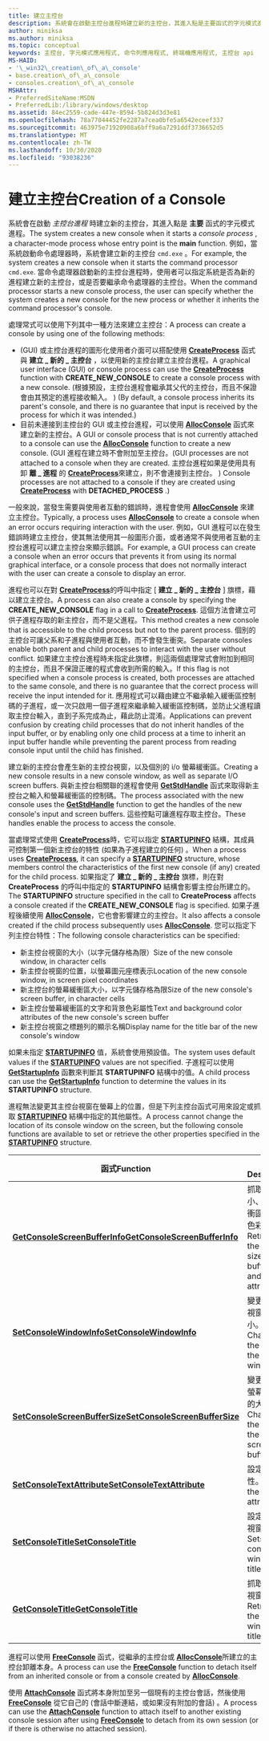 ```yaml
---
title: 建立主控台
description: 系統會在啟動主控台進程時建立新的主控台，其進入點是主要函式的字元模式進程。
author: miniksa
ms.author: miniksa
ms.topic: conceptual
keywords: 主控台, 字元模式應用程式, 命令列應用程式, 終端機應用程式, 主控台 api
MS-HAID:
- '\_win32\_creation\_of\_a\_console'
- base.creation\_of\_a\_console
- consoles.creation\_of\_a\_console
MSHAttr:
- PreferredSiteName:MSDN
- PreferredLib:/library/windows/desktop
ms.assetid: 84ec2559-cade-447e-8594-5b824d3d3e81
ms.openlocfilehash: 78a77044452fe2287a7cea0bfe5a6542eceef337
ms.sourcegitcommit: 463975e71920908a6bff9a6a7291ddf3736652d5
ms.translationtype: MT
ms.contentlocale: zh-TW
ms.lasthandoff: 10/30/2020
ms.locfileid: "93038236"
---
```

# <a name="creation-of-a-console"></a><span data-ttu-id="f3ede-104">建立主控台</span><span class="sxs-lookup"><span data-stu-id="f3ede-104">Creation of a Console</span></span>

<span data-ttu-id="f3ede-105">系統會在啟動 *主控台進程* 時建立新的主控台，其進入點是 **主要** 函式的字元模式進程。</span><span class="sxs-lookup"><span data-stu-id="f3ede-105">The system creates a new console when it starts a *console process* , a character-mode process whose entry point is the **main** function.</span></span> <span data-ttu-id="f3ede-106">例如，當系統啟動命令處理器時，系統會建立新的主控台 `cmd.exe` 。</span><span class="sxs-lookup"><span data-stu-id="f3ede-106">For example, the system creates a new console when it starts the command processor `cmd.exe`.</span></span> <span data-ttu-id="f3ede-107">當命令處理器啟動新的主控台進程時，使用者可以指定系統是否為新的進程建立新的主控台，或是否要繼承命令處理器的主控台。</span><span class="sxs-lookup"><span data-stu-id="f3ede-107">When the command processor starts a new console process, the user can specify whether the system creates a new console for the new process or whether it inherits the command processor's console.</span></span>

<span data-ttu-id="f3ede-108">處理常式可以使用下列其中一種方法來建立主控台：</span><span class="sxs-lookup"><span data-stu-id="f3ede-108">A process can create a console by using one of the following methods:</span></span>

- <span data-ttu-id="f3ede-109"> (GUI) 或主控台進程的圖形化使用者介面可以搭配使用 [**CreateProcess**](https://msdn.microsoft.com/library/windows/desktop/ms682425) 函式與 **建立 \_ 新的 \_ 主控台** ，以使用新的主控台建立主控台進程。</span><span class="sxs-lookup"><span data-stu-id="f3ede-109">A graphical user interface (GUI) or console process can use the [**CreateProcess**](https://msdn.microsoft.com/library/windows/desktop/ms682425) function with **CREATE\_NEW\_CONSOLE** to create a console process with a new console.</span></span> <span data-ttu-id="f3ede-110"> (根據預設，主控台進程會繼承其父代的主控台，而且不保證會由其預定的進程接收輸入。 ) </span><span class="sxs-lookup"><span data-stu-id="f3ede-110">(By default, a console process inherits its parent's console, and there is no guarantee that input is received by the process for which it was intended.)</span></span>
- <span data-ttu-id="f3ede-111">目前未連接到主控台的 GUI 或主控台進程，可以使用 [**AllocConsole**](allocconsole.md) 函式來建立新的主控台。</span><span class="sxs-lookup"><span data-stu-id="f3ede-111">A GUI or console process that is not currently attached to a console can use the [**AllocConsole**](allocconsole.md) function to create a new console.</span></span> <span data-ttu-id="f3ede-112"> (GUI 進程在建立時不會附加至主控台。</span><span class="sxs-lookup"><span data-stu-id="f3ede-112">(GUI processes are not attached to a console when they are created.</span></span> <span data-ttu-id="f3ede-113">主控台進程如果是使用具有卸 **離 \_ 進程** 的 [**CreateProcess**](https://msdn.microsoft.com/library/windows/desktop/ms682425)來建立，則不會連接到主控台。 ) </span><span class="sxs-lookup"><span data-stu-id="f3ede-113">Console processes are not attached to a console if they are created using [**CreateProcess**](https://msdn.microsoft.com/library/windows/desktop/ms682425) with **DETACHED\_PROCESS** .)</span></span>

<span data-ttu-id="f3ede-114">一般來說，當發生需要與使用者互動的錯誤時，進程會使用 [**AllocConsole**](allocconsole.md) 來建立主控台。</span><span class="sxs-lookup"><span data-stu-id="f3ede-114">Typically, a process uses [**AllocConsole**](allocconsole.md) to create a console when an error occurs requiring interaction with the user.</span></span> <span data-ttu-id="f3ede-115">例如，GUI 進程可以在發生錯誤時建立主控台，使其無法使用其一般圖形介面，或者通常不與使用者互動的主控台進程可以建立主控台來顯示錯誤。</span><span class="sxs-lookup"><span data-stu-id="f3ede-115">For example, a GUI process can create a console when an error occurs that prevents it from using its normal graphical interface, or a console process that does not normally interact with the user can create a console to display an error.</span></span>

<span data-ttu-id="f3ede-116">進程也可以在對 [**CreateProcess**](https://msdn.microsoft.com/library/windows/desktop/ms682425)的呼叫中指定 [ **建立 \_ 新的 \_ 主控台** ] 旗標，藉以建立主控台。</span><span class="sxs-lookup"><span data-stu-id="f3ede-116">A process can also create a console by specifying the **CREATE\_NEW\_CONSOLE** flag in a call to [**CreateProcess**](https://msdn.microsoft.com/library/windows/desktop/ms682425).</span></span> <span data-ttu-id="f3ede-117">這個方法會建立可供子進程存取的新主控台，而不是父進程。</span><span class="sxs-lookup"><span data-stu-id="f3ede-117">This method creates a new console that is accessible to the child process but not to the parent process.</span></span> <span data-ttu-id="f3ede-118">個別的主控台可讓父系和子進程與使用者互動，而不會發生衝突。</span><span class="sxs-lookup"><span data-stu-id="f3ede-118">Separate consoles enable both parent and child processes to interact with the user without conflict.</span></span> <span data-ttu-id="f3ede-119">如果建立主控台進程時未指定此旗標，則這兩個處理常式會附加到相同的主控台，而且不保證正確的程式會收到所需的輸入。</span><span class="sxs-lookup"><span data-stu-id="f3ede-119">If this flag is not specified when a console process is created, both processes are attached to the same console, and there is no guarantee that the correct process will receive the input intended for it.</span></span> <span data-ttu-id="f3ede-120">應用程式可以藉由建立不繼承輸入緩衝區控制碼的子進程，或一次只啟用一個子進程來繼承輸入緩衝區控制碼，並防止父進程讀取主控台輸入，直到子系完成為止，藉此防止混淆。</span><span class="sxs-lookup"><span data-stu-id="f3ede-120">Applications can prevent confusion by creating child processes that do not inherit handles of the input buffer, or by enabling only one child process at a time to inherit an input buffer handle while preventing the parent process from reading console input until the child has finished.</span></span>

<span data-ttu-id="f3ede-121">建立新的主控台會產生新的主控台視窗，以及個別的 i/o 螢幕緩衝區。</span><span class="sxs-lookup"><span data-stu-id="f3ede-121">Creating a new console results in a new console window, as well as separate I/O screen buffers.</span></span> <span data-ttu-id="f3ede-122">與新主控台相關聯的進程會使用 [**GetStdHandle**](getstdhandle.md) 函式來取得新主控台之輸入和螢幕緩衝區的控制碼。</span><span class="sxs-lookup"><span data-stu-id="f3ede-122">The process associated with the new console uses the [**GetStdHandle**](getstdhandle.md) function to get the handles of the new console's input and screen buffers.</span></span> <span data-ttu-id="f3ede-123">這些控點可讓進程存取主控台。</span><span class="sxs-lookup"><span data-stu-id="f3ede-123">These handles enable the process to access the console.</span></span>

<span data-ttu-id="f3ede-124">當處理常式使用 [**CreateProcess**](https://msdn.microsoft.com/library/windows/desktop/ms682425)時，它可以指定 [**STARTUPINFO**](https://msdn.microsoft.com/library/windows/desktop/ms686331) 結構，其成員可控制第一個新主控台的特性 (如果為子進程建立的任何) 。</span><span class="sxs-lookup"><span data-stu-id="f3ede-124">When a process uses [**CreateProcess**](https://msdn.microsoft.com/library/windows/desktop/ms682425), it can specify a [**STARTUPINFO**](https://msdn.microsoft.com/library/windows/desktop/ms686331) structure, whose members control the characteristics of the first new console (if any) created for the child process.</span></span> <span data-ttu-id="f3ede-125">如果指定了 **建立 \_ 新的 \_ 主控台** 旗標，則在對 **CreateProcess** 的呼叫中指定的 **STARTUPINFO** 結構會影響主控台所建立的。</span><span class="sxs-lookup"><span data-stu-id="f3ede-125">The **STARTUPINFO** structure specified in the call to **CreateProcess** affects a console created if the **CREATE\_NEW\_CONSOLE** flag is specified.</span></span> <span data-ttu-id="f3ede-126">如果子進程後續使用 [**AllocConsole**](allocconsole.md)，它也會影響建立的主控台。</span><span class="sxs-lookup"><span data-stu-id="f3ede-126">It also affects a console created if the child process subsequently uses [**AllocConsole**](allocconsole.md).</span></span> <span data-ttu-id="f3ede-127">您可以指定下列主控台特性：</span><span class="sxs-lookup"><span data-stu-id="f3ede-127">The following console characteristics can be specified:</span></span>

- <span data-ttu-id="f3ede-128">新主控台視窗的大小（以字元儲存格為限）</span><span class="sxs-lookup"><span data-stu-id="f3ede-128">Size of the new console window, in character cells</span></span>
- <span data-ttu-id="f3ede-129">新主控台視窗的位置，以螢幕圖元座標表示</span><span class="sxs-lookup"><span data-stu-id="f3ede-129">Location of the new console window, in screen pixel coordinates</span></span>
- <span data-ttu-id="f3ede-130">新主控台的螢幕緩衝區大小，以字元儲存格為限</span><span class="sxs-lookup"><span data-stu-id="f3ede-130">Size of the new console's screen buffer, in character cells</span></span>
- <span data-ttu-id="f3ede-131">新主控台螢幕緩衝區的文字和背景色彩屬性</span><span class="sxs-lookup"><span data-stu-id="f3ede-131">Text and background color attributes of the new console's screen buffer</span></span>
- <span data-ttu-id="f3ede-132">新主控台視窗之標題列的顯示名稱</span><span class="sxs-lookup"><span data-stu-id="f3ede-132">Display name for the title bar of the new console's window</span></span>

<span data-ttu-id="f3ede-133">如果未指定 [**STARTUPINFO**](https://msdn.microsoft.com/library/windows/desktop/ms686331) 值，系統會使用預設值。</span><span class="sxs-lookup"><span data-stu-id="f3ede-133">The system uses default values if the [**STARTUPINFO**](https://msdn.microsoft.com/library/windows/desktop/ms686331) values are not specified.</span></span> <span data-ttu-id="f3ede-134">子進程可以使用 [**GetStartupInfo**](https://msdn.microsoft.com/library/windows/desktop/ms683230) 函數來判斷其 **STARTUPINFO** 結構中的值。</span><span class="sxs-lookup"><span data-stu-id="f3ede-134">A child process can use the [**GetStartupInfo**](https://msdn.microsoft.com/library/windows/desktop/ms683230) function to determine the values in its **STARTUPINFO** structure.</span></span>

<span data-ttu-id="f3ede-135">進程無法變更其主控台視窗在螢幕上的位置，但是下列主控台函式可用來設定或抓取 [**STARTUPINFO**](https://msdn.microsoft.com/library/windows/desktop/ms686331) 結構中指定的其他屬性。</span><span class="sxs-lookup"><span data-stu-id="f3ede-135">A process cannot change the location of its console window on the screen, but the following console functions are available to set or retrieve the other properties specified in the [**STARTUPINFO**](https://msdn.microsoft.com/library/windows/desktop/ms686331) structure.</span></span>

| <span data-ttu-id="f3ede-136">函式</span><span class="sxs-lookup"><span data-stu-id="f3ede-136">Function</span></span> | <span data-ttu-id="f3ede-137">描述</span><span class="sxs-lookup"><span data-stu-id="f3ede-137">Description</span></span> |
|-|-|
| [<span data-ttu-id="f3ede-138">**GetConsoleScreenBufferInfo**</span><span class="sxs-lookup"><span data-stu-id="f3ede-138">**GetConsoleScreenBufferInfo**</span></span>](getconsolescreenbufferinfo.md) | <span data-ttu-id="f3ede-139">抓取視窗大小、螢幕緩衝區大小和色彩屬性。</span><span class="sxs-lookup"><span data-stu-id="f3ede-139">Retrieves the window size, screen buffer size, and color attributes.</span></span> |
| [<span data-ttu-id="f3ede-140">**SetConsoleWindowInfo**</span><span class="sxs-lookup"><span data-stu-id="f3ede-140">**SetConsoleWindowInfo**</span></span>](setconsolewindowinfo.md)  | <span data-ttu-id="f3ede-141">變更控制台視窗的大小。</span><span class="sxs-lookup"><span data-stu-id="f3ede-141">Changes the size of the console window.</span></span>  |
| [<span data-ttu-id="f3ede-142">**SetConsoleScreenBufferSize**</span><span class="sxs-lookup"><span data-stu-id="f3ede-142">**SetConsoleScreenBufferSize**</span></span>](setconsolescreenbuffersize.md) | <span data-ttu-id="f3ede-143">變更控制台螢幕緩衝區的大小。</span><span class="sxs-lookup"><span data-stu-id="f3ede-143">Changes the size of the console screen buffer.</span></span> |
| [<span data-ttu-id="f3ede-144">**SetConsoleTextAttribute**</span><span class="sxs-lookup"><span data-stu-id="f3ede-144">**SetConsoleTextAttribute**</span></span>](setconsoletextattribute.md) | <span data-ttu-id="f3ede-145">設定色彩屬性。</span><span class="sxs-lookup"><span data-stu-id="f3ede-145">Sets the color attributes.</span></span>  |
| [<span data-ttu-id="f3ede-146">**SetConsoleTitle**</span><span class="sxs-lookup"><span data-stu-id="f3ede-146">**SetConsoleTitle**</span></span>](setconsoletitle.md)  | <span data-ttu-id="f3ede-147">設定主控台視窗標題。</span><span class="sxs-lookup"><span data-stu-id="f3ede-147">Sets the console window title.</span></span> |
| [<span data-ttu-id="f3ede-148">**GetConsoleTitle**</span><span class="sxs-lookup"><span data-stu-id="f3ede-148">**GetConsoleTitle**</span></span>](getconsoletitle.md)  | <span data-ttu-id="f3ede-149">抓取主控台視窗標題。</span><span class="sxs-lookup"><span data-stu-id="f3ede-149">Retrieves the console window title.</span></span>  |

<span data-ttu-id="f3ede-150">進程可以使用 [**FreeConsole**](freeconsole.md) 函式，從繼承的主控台或 [**AllocConsole**](allocconsole.md)所建立的主控台卸離本身。</span><span class="sxs-lookup"><span data-stu-id="f3ede-150">A process can use the [**FreeConsole**](freeconsole.md) function to detach itself from an inherited console or from a console created by [**AllocConsole**](allocconsole.md).</span></span>

<span data-ttu-id="f3ede-151">使用 [**AttachConsole**](attachconsole.md) 函式將本身附加至另一個現有的主控台會話，然後使用 [**FreeConsole**](freeconsole.md) 從它自己的 (會話中斷連結，或如果沒有附加的會話) 。</span><span class="sxs-lookup"><span data-stu-id="f3ede-151">A process can use the [**AttachConsole**](attachconsole.md) function to attach itself to another existing console session after using [**FreeConsole**](freeconsole.md) to detach from its own session (or if there is otherwise no attached session).</span></span>
